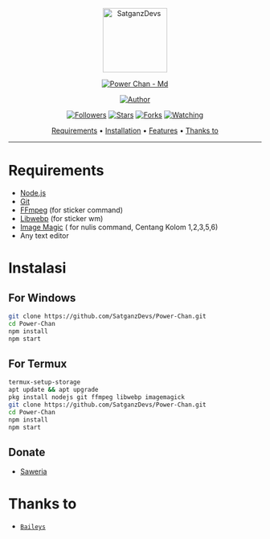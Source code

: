 <p align="center">
<img src="https://telegra.ph/file/402fa97fed94bd27bbb3b.jpg" alt="SatganzDevs" width="128" height="128"/>
</p>
<p align="center">
<a href="#"><img title="Power Chan - Md" src="https://img.shields.io/badge/POWER CHAN-green?colorA=%23ff0000&colorB=%23017e40&style=for-the-badge"></a>
</p>
<p align="center">
<a href="https://github.com/SatganzDevs"><img title="Author" src="https://img.shields.io/badge/Author-Satganz Devs-red.svg?style=for-the-badge&logo=github"></a>
</p>
<p align="center">
<a href="https://github.com/Satganz Devs/followers"><img title="Followers" src="https://img.shields.io/github/followers/SatganzDevs?color=blue&style=flat-square"></a>
<a href="https://github.com/SatganzDevs/megumikato2/stargazers/"><img title="Stars" src="https://img.shields.io/github/stars/SatganzDevs/babybot?color=red&style=flat-square"></a>
<a href="https://github.com/SatganzDevs/megumikato2/network/members"><img title="Forks" src="https://img.shields.io/github/forks/SatganzDevs/babybot?color=red&style=flat-square"></a>
<a href="https://github.com/SatganzDevs/megumikato2/watchers"><img title="Watching" src="https://img.shields.io/github/watchers/SatganzDevs/babybot?label=Watchers&color=blue&style=flat-square"></a>
</p>

<p align="center">
  <a href="https://github.com/SatganzDevs/babybot#requirements">Requirements</a> •
  <a href="https://github.com/SatganzDevs/babybot#instalasi">Installation</a> •
  <a href="https://github.com/SatganzDevs/babybot#features">Features</a> •
  <a href="https://github.com/SatganzDevs/babybot#thanks-to">Thanks to</a>
</p>
</div>


---



# Requirements
* [Node.js](https://nodejs.org/en/)
* [Git](https://git-scm.com/downloads)
* [FFmpeg](https://github.com/BtbN/FFmpeg-Builds/releases/download/autobuild-2020-12-08-13-03/ffmpeg-n4.3.1-26-gca55240b8c-win64-gpl-4.3.zip) (for sticker command)
* [Libwebp](https://developers.google.com/speed/webp/download) (for sticker wm)
* [Image Magic](https://imagemagick.org/script/download.php) ( for nulis command, Centang Kolom 1,2,3,5,6)
* Any text editor

# Instalasi
## For Windows
```bash
git clone https://github.com/SatganzDevs/Power-Chan.git
cd Power-Chan
npm install
npm start
```
## For Termux
```bash
termux-setup-storage
apt update && apt upgrade
pkg install nodejs git ffmpeg libwebp imagemagick
git clone https://github.com/SatganzDevs/Power-Chan.git
cd Power-Chan
npm install
npm start
```

## Donate
- [Saweria](https://saweria.co/SatganzDevs)


# Thanks to
* [`Baileys`](https://github.com/adiwajshing/Baileys)